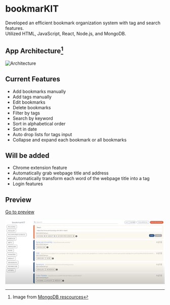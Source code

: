 # bookmarKIT
Developed an efficient bookmark organization system with tag and search features.</br >
Utilized HTML, JavaScript, React, Node.js, and MongoDB.

## App Architecture[^1]
![Architecture](https://images.contentstack.io/v3/assets/blt7151619cb9560896/blt4b651817f6dec60f/666848e371203e8537986b38/mern-stack.png)
[^1]: Image from [MongoDB rescources](https://www.mongodb.com/resources/languages/mern-stack)

## Current Features
* Add bookmarks manually
* Add tags manually
* Edit bookmarks
* Delete bookmarks
* Filter by tags
* Search by keyword
* Sort in alphabetical order
* Sort in date
* Auto drop lists for tags input
* Collapse and expand each bookmark or all bookmarks

## Will be added
* Chrome extension feature
* Automatically grab webpage title and address
* Automatically transform each word of the webpage title into a tag
* Login features

## Preview
[Go to preview](https://drive.google.com/file/d/1b_dxpdOjCJMXGts8uH97dttr2po_nEYP/preview)</br>
</br>
[![preview](./assets/preview.png)](https://drive.google.com/file/d/1b_dxpdOjCJMXGts8uH97dttr2po_nEYP/preview)
